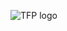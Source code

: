 ![TFP logo](https://github.com/Oscar5p/Project1-The-Friendly-Pub/assets/166016267/4c793fd3-b2d9-4546-80bb-19abb6ca087d)
